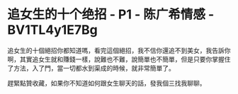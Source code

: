 # 追女生的十个绝招 - P1 - 陈广希情感 - BV1TL4y1E7Bg

追女生的十個絕招你都知道嗎，看完這個絕招，我不信你還追不到美女，我告訴你啊，其實追女生就和賺錢一樣，說難也不難，說簡單也不簡單，但是只要你掌握住了方法，入了門，當一切都水到渠成的時候，就非常簡單了。

趕緊點贊收藏，如果你不知道如何跟女生聊天的話，發我個三找我聊聊。